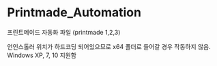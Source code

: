 # Printmade_Automation
프린트메이드 자동화 파일 (printmade 1,2,3)


언인스톨러 위치가 하드코딩 되어있으므로 x64 폴더로 들어갈 경우 작동하지 않음.
Windows XP, 7, 10 지원함
